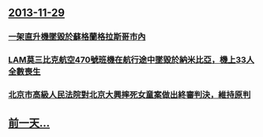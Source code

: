 ## [2013-11-29](/zh/news/2013/11/29/index.md)

### [ 一架直升機墜毀於蘇格蘭格拉斯哥市內 ](/zh/news/2013/11/29/一架直升機墜毀於蘇格蘭格拉斯哥市內.md)
### [ LAM莫三比克航空470號班機在航行途中墜毀於納米比亞，機上33人全數喪生 ](/zh/news/2013/11/29/LAM莫三比克航空470號班機在航行途中墜毀於納米比亞-機上33人全數喪生.md)
### [ 北京市高級人民法院對北京大興摔死女童案做出終審判決，維持原判 ](/zh/news/2013/11/29/北京市高級人民法院對北京大興摔死女童案做出終審判決-維持原判.md)
## [前一天...](/zh/news/2013/11/28/index.md)

